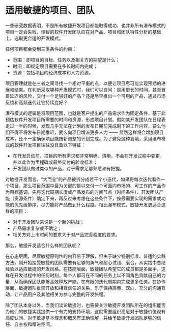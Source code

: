 # 适用敏捷的项目、团队

一些研究数据表明，不是所有敏捷开发项目都能取得成功，也并非所有瀑布模式的项目一定会失败。理智的软件开发团队应在对产品、项目和团队特性分析的基础上，选取更合适的开发模式。

任何项目都会受到三类条件的约束：
- 范围：即项目的目标、任务以及相关方的期望是什么；
- 时间：即规定项目需要在多长时间内完成；
- 资源：包括项目的经济成本和人力资源。

项目管理就是在三者之间寻找一个相对平衡的点，以便让项目尽可能实现预期的进展和结果。在判断采取哪种开发模式时，我们可以自问：是用更长的时间，甚至冒着延迟的风险，交付一个足够好的产品？还是尽早推出一个可用的产品，通过市场反馈和高频迭代让它持续变好？

瀑布模式的逻辑是将项目范围，也就是客户提出的产品需求作为固定条件，基于此预估软件开发项目所需要的时间和资源，形成项目计划。假如某开发团队在日程表走过一半的时候，发现几乎无法在计划的发布日期前完成剩下的工作内容，要么他们不得不将发布日期推迟，要么向项目增派更多人力 —— 显然这样将会增加项目成本，还不一定确保项目能按新调整的计划完成。为了避免这种窘境，采用瀑布模式的软件开发项目往往没具备以下特征：
- 在开发启动前，项目的所有需求都非常明确、清晰，不会在开发过程中变更，并以此作为里程碑或最终交付的验收标准；
- 开发团队做过类似的产品，对于需求足够熟悉和有把握。

对敏捷开发而言，“大而全”的产品被拆分成若干个小迭代，如果将每次迭代看作一个项目，那么项目范围中最为关键的是以交付一个可面向市场的、可工作的产品作为目标基调，先将迭代周期长度或产品发布的时间节点（时间条件）、开发团队产能（资源条件）确定下来，再反过来考虑在这些条件下，按最需要实现的需求或功能的优先级排序，尽力能将产品做到什么程度。相比瀑布模式，敏捷开发更适合这样的项目：
- 对于开发团队来说是一个新的挑战；
- 产品需求复杂或不确定；
- 相关方对上市时间的要求大于对产品完善程度的要求。

那么，敏捷开发适合什么样的团队呢？

在心态层面，尽管敏捷原则性的内容易于理解，但由于缺少特别标准、普适的实践方法，刚开始接受敏捷的团队需要有足够的勇气和耐心试错、磨合，从实践中总结经验以适应敏捷的开发风格。在技能层面，敏捷团队希望它的成员都是多面手，这样在开发过程中的任何时刻，每个人都可在不同的任务上以不同角色贡献自己的力量，从而确保团队能够高效释放产能，在有限的迭代周期内完成更多任务。在协作层面，敏捷团队推崇开放和相互信任的关系，乐于保持高频、双向、充分的沟通互动，让产品用户及其他相关方参与完整的开发旅程。

除了团队本身以外，当我们谈论敏捷时，也需要关注敏捷开发团队所在的组织能否为他们的敏捷实践提供一个有力的支持环境，这就需要组织高层对于敏捷价值观有高度认同、对于敏捷基本理念和概念有正确理解，并给予敏捷开发团队足够的信任、自主权和精进空间。